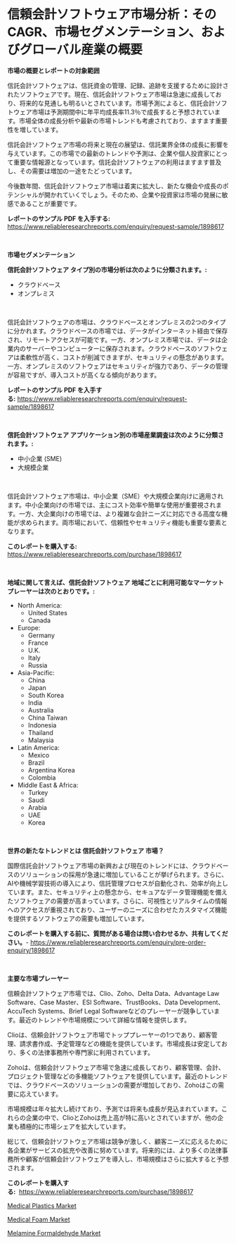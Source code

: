 <p><h1>信頼会計ソフトウェア市場分析：そのCAGR、市場セグメンテーション、およびグローバル産業の概要</h1></p><p><strong>市場の概要とレポートの対象範囲</strong></p>
<p><p>信託会計ソフトウェアは、信託資金の管理、記録、追跡を支援するために設計されたソフトウェアです。現在、信託会計ソフトウェア市場は急速に成長しており、将来的な見通しも明るいとされています。市場予測によると、信託会計ソフトウェア市場は予測期間中に年平均成長率11.3％で成長すると予想されています。市場全体の成長分析や最新の市場トレンドも考慮されており、ますます重要性を増しています。</p><p>信託会計ソフトウェア市場の将来と現在の展望は、信託業界全体の成長に影響を与えています。この市場での最新のトレンドや予測は、企業や個人投資家にとって重要な情報源となっています。信託会計ソフトウェアの利用はますます普及し、その需要は増加の一途をたどっています。</p><p>今後数年間、信託会計ソフトウェア市場は着実に拡大し、新たな機会や成長のポテンシャルが開かれていくでしょう。そのため、企業や投資家は市場の発展に敏感であることが重要です。</p></p>
<p><strong>レポートのサンプル PDF を入手する:</strong> <a href="https://www.reliableresearchreports.com/enquiry/request-sample/1898617">https://www.reliableresearchreports.com/enquiry/request-sample/1898617</a></p>
<p>&nbsp;</p>
<p><strong>市場セグメンテーション</strong></p>
<p><strong>信託会計ソフトウェア タイプ別の市場分析は次のように分類されます。:</strong></p>
<p><ul><li>クラウドベース</li><li>オンプレミス</li></ul></p>
<p>&nbsp;</p>
<p><p>信託会計ソフトウェアの市場は、クラウドベースとオンプレミスの2つのタイプに分かれます。クラウドベースの市場では、データがインターネット経由で保存され、リモートアクセスが可能です。一方、オンプレミス市場では、データは企業内のサーバーやコンピューターに保存されます。クラウドベースのソフトウェアは柔軟性が高く、コストが削減できますが、セキュリティの懸念があります。一方、オンプレミスのソフトウェアはセキュリティが強力であり、データの管理が容易ですが、導入コストが高くなる傾向があります。</p></p>
<p><strong>レポートのサンプル PDF を入手する:</strong>&nbsp;<a href="https://www.reliableresearchreports.com/enquiry/request-sample/1898617">https://www.reliableresearchreports.com/enquiry/request-sample/1898617</a></p>
<p>&nbsp;</p>
<p><strong> 信託会計ソフトウェア アプリケーション別の市場産業調査は次のように分類されます。:</strong></p>
<p><ul><li>中小企業 (SME)</li><li>大規模企業</li></ul></p>
<p>&nbsp;</p>
<p><p>信託会計ソフトウェア市場は、中小企業（SME）や大規模企業向けに適用されます。中小企業向けの市場では、主にコスト効率や簡単な使用が重要視されます。一方、大企業向けの市場では、より複雑な会計ニーズに対応できる高度な機能が求められます。両市場において、信頼性やセキュリティ機能も重要な要素となります。</p></p>
<p><strong>このレポートを購入する:</strong>&nbsp; <a href="https://www.reliableresearchreports.com/purchase/1898617">https://www.reliableresearchreports.com/purchase/1898617</a></p>
<p>&nbsp;</p>
<p><strong>地域に関して言えば、信託会計ソフトウェア 地域ごとに利用可能なマーケットプレーヤーは次のとおりです。:</strong></p>
<p><ul>
    <li>
        North America:
        <ul>
            <li>United States</li>
            <li>Canada</li>
        </ul>
    </li>
    <li>
        Europe:
        <ul>
            <li>Germany</li>
            <li>France</li>
            <li>U.K.</li>
            <li>Italy</li>
            <li>Russia</li>
        </ul>
    </li>
    <li>
        Asia-Pacific:
        <ul>
            <li>China</li>
            <li>Japan</li>
            <li>South Korea</li>
            <li>India</li>
            <li>Australia</li>
            <li>China Taiwan</li>
            <li>Indonesia</li>
            <li>Thailand</li>
            <li>Malaysia</li>
        </ul>
    </li>
    <li>
        Latin America:
        <ul>
            <li>Mexico</li>
            <li>Brazil</li>
            <li>Argentina Korea</li>
            <li>Colombia</li>
        </ul>
    </li>
    <li>
        Middle East & Africa:
        <ul>
            <li>Turkey</li>
            <li>Saudi</li>
            <li>Arabia</li>
            <li>UAE</li>
            <li>Korea</li>
        </ul>
    </li>
    </ul></p>
<p>&nbsp;</p>
<p><strong>世界の新たなトレンドとは 信託会計ソフトウェア 市場？</strong></p>
<p><p>国際信託会計ソフトウェア市場の新興および現在のトレンドには、クラウドベースのソリューションの採用が急速に増加していることが挙げられます。さらに、AIや機械学習技術の導入により、信託管理プロセスが自動化され、効率が向上しています。また、セキュリティ上の懸念から、セキュアなデータ管理機能を備えたソフトウェアの需要が高まっています。さらに、可視性とリアルタイムの情報へのアクセスが重視されており、ユーザーのニーズに合わせたカスタマイズ機能を提供するソフトウェアの需要も増加しています。</p></p>
<p><strong>このレポートを購入する前に、質問がある場合は問い合わせるか、共有してください。</strong>- <a href="https://www.reliableresearchreports.com/enquiry/pre-order-enquiry/1898617">https://www.reliableresearchreports.com/enquiry/pre-order-enquiry/1898617</a></p>
<p>&nbsp;</p>
<p><strong>主要な市場プレーヤー</strong></p>
<p><p>信頼会計ソフトウェア市場では、Clio、Zoho、Delta Data、Advantage Law Software、Case Master、ESI Software、TrustBooks、Data Development、AccuTech Systems、Brief Legal Softwareなどのプレーヤーが競争しています。最近のトレンドや市場規模について詳細な情報を提供します。</p><p>Clioは、信頼会計ソフトウェア市場でトッププレーヤーの1つであり、顧客管理、請求書作成、予定管理などの機能を提供しています。市場成長は安定しており、多くの法律事務所や専門家に利用されています。</p><p>Zohoは、信頼会計ソフトウェア市場で急速に成長しており、顧客管理、会計、プロジェクト管理などの多機能ソフトウェアを提供しています。最近のトレンドでは、クラウドベースのソリューションの需要が増加しており、Zohoはこの需要に応えています。</p><p>市場規模は年々拡大し続けており、予測では将来も成長が見込まれています。これらの企業の中で、ClioとZohoは売上高が特に高いとされていますが、他の企業も積極的に市場シェアを拡大しています。</p><p>総じて、信頼会計ソフトウェア市場は競争が激しく、顧客ニーズに応えるために各企業がサービスの拡充や改善に努めています。将来的には、より多くの法律事務所や顧客が信頼会計ソフトウェアを導入し、市場規模はさらに拡大すると予想されます。</p></p>
<p><strong>このレポートを購入する:</strong>&nbsp;&nbsp;<a href="https://www.reliableresearchreports.com/purchase/1898617">https://www.reliableresearchreports.com/purchase/1898617</a></p>
<p><p><a href="https://github.com/yemakinde/Market-Research-Report-List-1/blob/main/medical-plastics-market.md">Medical Plastics Market</a></p><p><a href="https://github.com/jsmusil/Market-Research-Report-List-2/blob/main/medical-foam-market.md">Medical Foam Market</a></p><p><a href="https://github.com/Alonsoolds3wq1d81czn8rbol/Market-Research-Report-List-1/blob/main/melamine-formaldehyde-market.md">Melamine Formaldehyde Market</a></p></p>